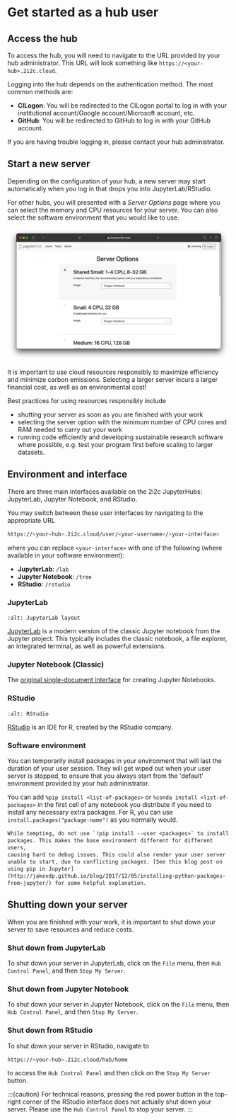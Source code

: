 # Get started as a hub user

## Access the hub

To access the hub, you will need to navigate to the URL provided by your hub administrator. This URL will look something like `https://<your-hub>.2i2c.cloud`.

Logging into the hub depends on the authentication method. The most common methods are:

- **CILogon**: You will be redirected to the CILogon portal to log in with your institutional account/Google account/Microsoft account, etc.
- **GitHub**: You will be redirected to GitHub to log in with your GitHub account.

If you are having trouble logging in, please contact your hub administrator.

## Start a new server

Depending on the configuration of your hub, a new server may start automatically when you log in that drops you into JupyterLab/RStudio.

For other hubs, you will presented with a *Server Options* page where you can select the memory and CPU resources for your server. You can also select the software environment that you would like to use.

![JupyterHub server options](/images/server-options.jpeg)

It is important to use cloud resources responsibly to maximize efficiency and minimize carbon emissions. Selecting a larger server incurs a larger financial cost, as well as an environmental cost!

Best practices for using resources responsibly include

- shutting your server as soon as you are finished with your work
- selecting the server option with the minimum number of CPU cores and RAM needed to carry out your work
- running code efficiently and developing sustainable research software where possible, e.g. test your program first before scaling to larger datasets.

## Environment and interface

There are three main interfaces available on the 2i2c JupyterHubs: JupyterLab, Jupyter Notebook, and RStudio.

You may switch between these user interfaces by navigating to the appropriate URL

```bash
https://<your-hub>.2i2c.cloud/user/<your-username>/<your-interface>
```

where you can replace `<your-interface>` with one of the following (where available in your software environment):

- **JupyterLab**: `/lab`
- **Jupyter Notebook**: `/tree`
- **RStudio**: `/rstudio`

### JupyterLab

```{figure} /images/jupyterlab.png
:alt: JupyterLab layout
```

[JupyterLab](https://github.com/jupyterlab/jupyterlab) is a modern version of the classic Jupyter notebook from
the Jupyter project. This typically includes the classic notebook, a file explorer, an integrated terminal, as well as powerful extensions.

### Jupyter Notebook (Classic)

The [original single-document interface](https://jupyter-notebook.readthedocs.io/en/latest/) for creating Jupyter Notebooks.

### RStudio

```{figure} /images/rstudio.png
:alt: RStudio
```

[RStudio](https://rstudio.com) is an IDE for R, created by the RStudio company.

### Software environment

You can temporarily install packages in your environment that will
last the duration of your user session. They will get wiped out
when your user server is stopped, to ensure that you always start from
the 'default' environment provided by your hub administrator.

You can add `%pip install <list-of-packages>` or
`%conda install <list-of-packages>` in the first cell of any notebook
you distribute if you need to install any necessary extra packages. For R,
you can use `install.packages("package-name")` as you normally would.

```{warning}
While tempting, do not use `!pip install --user <packages>` to install
packages. This makes the base environment different for different users,
causing hard to debug issues. This could also render your user server
unable to start, due to conflicting packages. [See this blog post on using pip in Jupyter](http://jakevdp.github.io/blog/2017/12/05/installing-python-packages-from-jupyter/) for some helpful explanation.
```

## Shutting down your server

When you are finished with your work, it is important to shut down your server to save resources and reduce costs.

### Shut down from JupyterLab

To shut down your server in JupyterLab, click on the `File` menu, then `Hub Control Panel`, and then `Stop My Server`.

### Shut down from Jupyter Notebook

To shut down your server in Jupyter Notebook, click on the `File` menu, then `Hub Control Panel`, and then `Stop My Server`.

### Shut down from RStudio

To shut down your server in RStudio, navigate to

```bash
https://<your-hub>.2i2c.cloud/hub/home
```

to access the `Hub Control Panel` and then click on the `Stop My Server` button.

:::{caution}
For technical reasons, pressing the red power button in the top-right corner of the RStudio interface does not actually shut down your server. Please use the `Hub Control Panel` to stop your server.
:::

